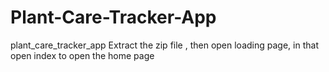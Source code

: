 # Plant-Care-Tracker-App
plant_care_tracker_app
Extract the zip file , then open loading page, in that open index to open the home page
